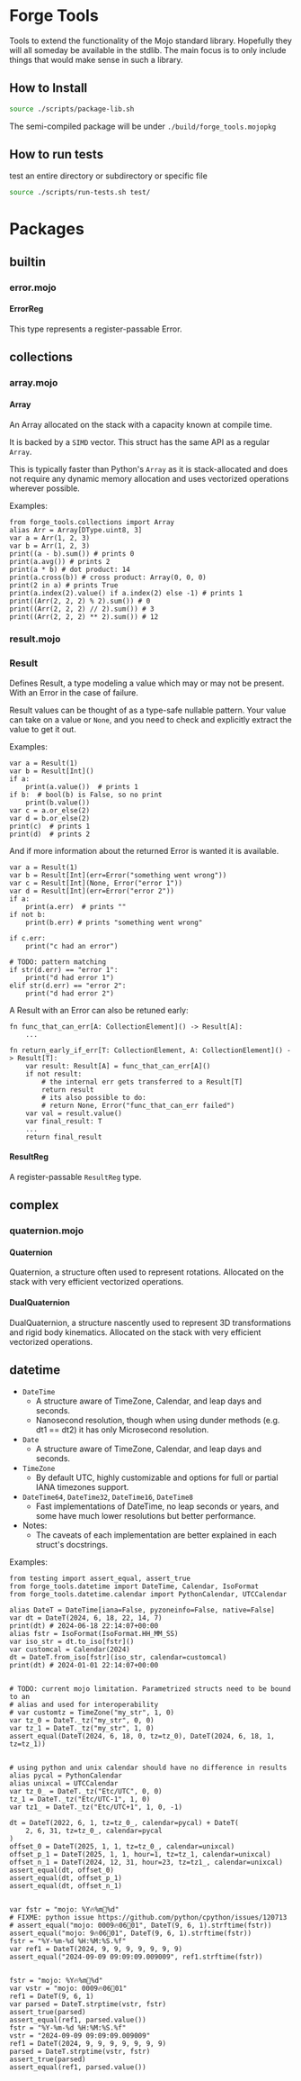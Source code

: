 # Forge Tools
Tools to extend the functionality of the Mojo standard library. Hopefully they will all someday be available in the stdlib. The main focus is to only include things that would make sense in such a library.

## How to Install
```bash
source ./scripts/package-lib.sh
```
The semi-compiled package will be under `./build/forge_tools.mojopkg`
## How to run tests
test an entire directory or subdirectory or specific file
```bash
source ./scripts/run-tests.sh test/
```

# Packages

## builtin
### error.mojo
#### ErrorReg
This type represents a register-passable Error.

## collections
### array.mojo
#### Array
An Array allocated on the stack with a capacity known at compile
time.

It is backed by a `SIMD` vector. This struct has the same API
as a regular `Array`.

This is typically faster than Python's `Array` as it is stack-allocated
and does not require any dynamic memory allocation and uses vectorized
operations wherever possible.

Examples:

```mojo
from forge_tools.collections import Array
alias Arr = Array[DType.uint8, 3]
var a = Arr(1, 2, 3)
var b = Arr(1, 2, 3)
print((a - b).sum()) # prints 0
print(a.avg()) # prints 2
print(a * b) # dot product: 14
print(a.cross(b)) # cross product: Array(0, 0, 0)
print(2 in a) # prints True
print(a.index(2).value() if a.index(2) else -1) # prints 1
print((Arr(2, 2, 2) % 2).sum()) # 0
print((Arr(2, 2, 2) // 2).sum()) # 3
print((Arr(2, 2, 2) ** 2).sum()) # 12
```
### result.mojo
### Result
Defines Result, a type modeling a value which may or may not be present.
With an Error in the case of failure.

Result values can be thought of as a type-safe nullable pattern.
Your value can take on a value or `None`, and you need to check
and explicitly extract the value to get it out.

Examples:

```mojo
var a = Result(1)
var b = Result[Int]()
if a:
    print(a.value())  # prints 1
if b:  # bool(b) is False, so no print
    print(b.value())
var c = a.or_else(2)
var d = b.or_else(2)
print(c)  # prints 1
print(d)  # prints 2
```

And if more information about the returned Error is wanted it is available.

```mojo
var a = Result(1)
var b = Result[Int](err=Error("something went wrong"))
var c = Result[Int](None, Error("error 1"))
var d = Result[Int](err=Error("error 2"))
if a:
    print(a.err)  # prints ""
if not b:
    print(b.err) # prints "something went wrong"

if c.err:
    print("c had an error")

# TODO: pattern matching
if str(d.err) == "error 1":
    print("d had error 1")
elif str(d.err) == "error 2":
    print("d had error 2")
```

A Result with an Error can also be retuned early:

```mojo
fn func_that_can_err[A: CollectionElement]() -> Result[A]:
    ...

fn return_early_if_err[T: CollectionElement, A: CollectionElement]() -> Result[T]:
    var result: Result[A] = func_that_can_err[A]()
    if not result:
        # the internal err gets transferred to a Result[T]
        return result
        # its also possible to do:
        # return None, Error("func_that_can_err failed")
    var val = result.value()
    var final_result: T
    ...
    return final_result
```
#### ResultReg
A register-passable `ResultReg` type.

## complex
### quaternion.mojo
#### Quaternion
Quaternion, a structure often used to represent rotations.
Allocated on the stack with very efficient vectorized operations.
#### DualQuaternion
DualQuaternion, a structure nascently used to represent 3D
transformations and rigid body kinematics. Allocated on the
stack with very efficient vectorized operations.

## datetime

- `DateTime`
    - A structure aware of TimeZone, Calendar, and leap days and seconds.
    - Nanosecond resolution, though when using dunder methods (e.g. dt1 == dt2) 
        it has only Microsecond resolution.
- `Date`
    - A structure aware of TimeZone, Calendar, and leap days and seconds.
- `TimeZone`
    - By default UTC, highly customizable and options for full or partial
        IANA timezones support.
- `DateTime64`, `DateTime32`, `DateTime16`, `DateTime8`
    - Fast implementations of DateTime, no leap seconds or years,
        and some have much lower resolutions but better performance.
- Notes:
    - The caveats of each implementation are better explained in each struct's docstrings.

Examples:

```mojo
from testing import assert_equal, assert_true
from forge_tools.datetime import DateTime, Calendar, IsoFormat
from forge_tools.datetime.calendar import PythonCalendar, UTCCalendar

alias DateT = DateTime[iana=False, pyzoneinfo=False, native=False]
var dt = DateT(2024, 6, 18, 22, 14, 7)
print(dt) # 2024-06-18 22:14:07+00:00 
alias fstr = IsoFormat(IsoFormat.HH_MM_SS) 
var iso_str = dt.to_iso[fstr]()
var customcal = Calendar(2024)
dt = DateT.from_iso[fstr](iso_str, calendar=customcal)
print(dt) # 2024-01-01 22:14:07+00:00 


# TODO: current mojo limitation. Parametrized structs need to be bound to an
# alias and used for interoperability
# var customtz = TimeZone("my_str", 1, 0) 
var tz_0 = DateT._tz("my_str", 0, 0)
var tz_1 = DateT._tz("my_str", 1, 0)
assert_equal(DateT(2024, 6, 18, 0, tz=tz_0), DateT(2024, 6, 18, 1, tz=tz_1))


# using python and unix calendar should have no difference in results
alias pycal = PythonCalendar
alias unixcal = UTCCalendar
var tz_0_ = DateT._tz("Etc/UTC", 0, 0)
tz_1 = DateT._tz("Etc/UTC-1", 1, 0)
var tz1_ = DateT._tz("Etc/UTC+1", 1, 0, -1)

dt = DateT(2022, 6, 1, tz=tz_0_, calendar=pycal) + DateT(
    2, 6, 31, tz=tz_0_, calendar=pycal
)
offset_0 = DateT(2025, 1, 1, tz=tz_0_, calendar=unixcal)
offset_p_1 = DateT(2025, 1, 1, hour=1, tz=tz_1, calendar=unixcal)
offset_n_1 = DateT(2024, 12, 31, hour=23, tz=tz1_, calendar=unixcal)
assert_equal(dt, offset_0)
assert_equal(dt, offset_p_1)
assert_equal(dt, offset_n_1)


var fstr = "mojo: %Y🔥%m🤯%d"
# FIXME: python issue https://github.com/python/cpython/issues/120713
# assert_equal("mojo: 0009🔥06🤯01", DateT(9, 6, 1).strftime(fstr))
assert_equal("mojo: 9🔥06🤯01", DateT(9, 6, 1).strftime(fstr))
fstr = "%Y-%m-%d %H:%M:%S.%f"
var ref1 = DateT(2024, 9, 9, 9, 9, 9, 9, 9)
assert_equal("2024-09-09 09:09:09.009009", ref1.strftime(fstr))


fstr = "mojo: %Y🔥%m🤯%d"
var vstr = "mojo: 0009🔥06🤯01"
ref1 = DateT(9, 6, 1)
var parsed = DateT.strptime(vstr, fstr)
assert_true(parsed)
assert_equal(ref1, parsed.value())
fstr = "%Y-%m-%d %H:%M:%S.%f"
vstr = "2024-09-09 09:09:09.009009"
ref1 = DateT(2024, 9, 9, 9, 9, 9, 9, 9)
parsed = DateT.strptime(vstr, fstr)
assert_true(parsed)
assert_equal(ref1, parsed.value())
```
